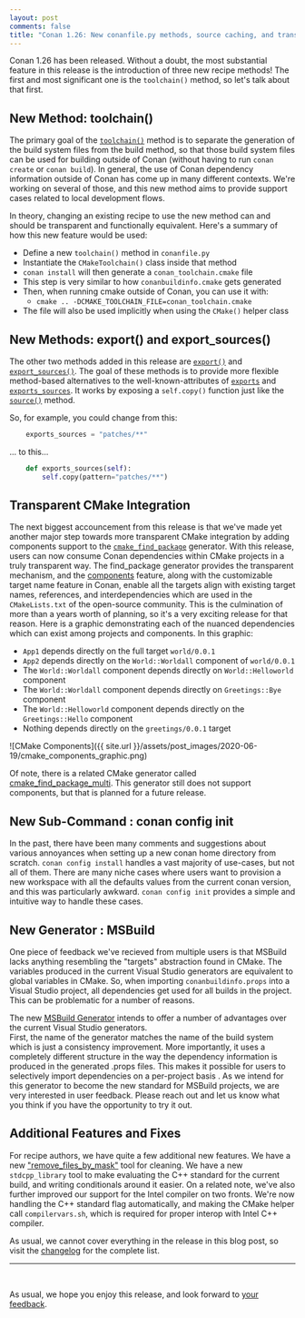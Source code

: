```yaml
---
layout: post 
comments: false 
title: "Conan 1.26: New conanfile.py methods, source caching, and transparent cmake integration"
---
```


Conan 1.26 has been released. Without a doubt, the most substantial feature in
this release is the introduction of three new recipe methods!  The first and
most significant one is the `toolchain()` method, so let's talk about that
first.

## New Method: toolchain()

The primary goal of the
[`toolchain()`](https://docs.conan.io/en/latest/creating_packages/toolchains.html)
method is to separate the generation of the build system files from the build
method, so that those build system files can be used for building outside of
Conan (without having to run `conan create` or `conan build`). In general, the
use of Conan dependency information outside of Conan has come up in many
different contexts.  We're working on several of those, and this new method aims
to provide support cases related to local development flows.  

In theory, changing an existing recipe to use the new method can and
should be transparent and functionally equivalent.  Here's a summary of how
this new feature would be used:

* Define a new `toolchain()` method in `conanfile.py`
* Instantiate the `CMakeToolchain()` class inside that method
* `conan install` will then generate a `conan_toolchain.cmake` file
* This step is very similar to how `conanbuildinfo.cmake` gets generated
* Then, when running cmake outside of Conan, you can use it with:
  * `cmake .. -DCMAKE_TOOLCHAIN_FILE=conan_toolchain.cmake`
* The file will also be used implicitly when using the `CMake()` helper class

## New Methods: export() and export_sources()

The other two methods added in this release are
[`export()`](https://docs.conan.io/en/latest/reference/conanfile/methods.html#export)
and
[`export_sources()`](https://docs.conan.io/en/latest/reference/conanfile/methods.html#export-sources).
The goal of these methods is to provide more flexible method-based alternatives
to the well-known-attributes of
[`exports`](https://docs.conan.io/en/latest/reference/conanfile/attributes.html#exports)
and [`exports_sources`](https://docs.conan.io/en/latest/reference/conanfile/attributes.html#exports-sources). It works by exposing a `self.copy()` function just like
the [`source()`](https://docs.conan.io/en/latest/reference/conanfile/methods.html#source) method.  

So, for example, you could change from this:  

```python
    exports_sources = "patches/**"
```

... to this...

```python
    def exports_sources(self):
        self.copy(pattern="patches/**")
```

## Transparent CMake Integration

The next biggest accouncement from this release is that we've made yet another
major step towards more transparent CMake integration by adding components
support to the
[`cmake_find_package`](https://docs.conan.io/en/latest/integrations/build_system/cmake/cmake_find_package_generator.html)
generator. With this release, users can now consume Conan dependencies within
CMake projects in a truly transparent way. The find_package generator provides
the transparent mechanism, and the
[components](https://docs.conan.io/en/latest/reference/generators/cmake_find_package.html?#components)
feature, along with the customizable target name feature in Conan, enable all
the targets align with existing target names, references, and interdependencies
which are used in the `CMakeLists.txt` of the open-source community.  This is
the culmination of more than a years worth of planning, so it's a very exciting
release for that reason.  Here is a graphic demonstrating each of the nuanced
dependencies which can exist among projects and components. In this graphic:

* `App1` depends directly on the full target `world/0.0.1`
* `App2` depends directly on the `World::Worldall` component of `world/0.0.1`
* The `World::Worldall` component depends directly on `World::Helloworld` component
* The `World::Worldall` component depends directly on `Greetings::Bye` component
* The `World::Helloworld` component depends directly on the `Greetings::Hello` component
* Nothing depends directly on the `greetings/0.0.1` target

![CMake Components]({{ site.url }}/assets/post_images/2020-06-19/cmake_components_graphic.png)

Of note, there is a related CMake generator called
[cmake_find_package_multi](https://docs.conan.io/en/latest/reference/generators/cmake_find_package_multi.html).
This generator still does not support components, but that is planned for a
future release.

## New Sub-Command : conan config init

In the past, there have been many comments and suggestions about various
annoyances when setting up a new conan home directory from scratch.  `conan
config install` handles a vast majority of use-cases, but not all of them. There
are many niche cases where users want to provision a new workspace with all the
defaults values from the current conan version, and this was particularly
awkward.  `conan config init` provides a simple and intuitive way to handle
these cases.  

## New Generator : MSBuild

One piece of feedback we've recieved from multiple users is that MSBuild lacks
anything resembling the "targets" abstraction found in CMake. The variables
produced in the current Visual Studio generators are equivalent to global
variables in CMake. So, when importing `conanbuildinfo.props` into a Visual
Studio project, all dependencies get used for all builds in the project. This
can be problematic for a number of reasons.

The new [MSBuild Generator](https://docs.conan.io/en/latest/reference/generators/msbuild.html)
intends to offer a number of advantages over the current Visual Studio generators.  
First, the name of the generator matches the name of the build system which is
just a consistency improvement.  More importantly, it uses a completely
different structure in the way the dependency information is produced in the
generated .props files. This makes it possible for users to selectively import
dependencies on a per-project basis . As we intend for this generator to become
the new standard for MSBuild projects, we are very interested in user feedback.
Please reach out and let us know what you think if you have the opportunity to
try it out.

## Additional Features and Fixes  

For recipe authors, we have quite a few additional new features.   We have a new
["remove_files_by_mask"](https://docs.conan.io/en/latest/reference/tools.html?highlight=remove_files_by_mask#tools-remove-files-by-mask)
tool for cleaning.  We have a new `stdcpp_library` tool to make evaluating the
C++ standard for the current build, and writing conditionals around it easier.
On a related note, we've also further improved our support for the Intel
compiler on two fronts.  We're now handling the C++ standard flag automatically,
and making the CMake helper call `compilervars.sh`, which is required for proper
interop with Intel C++ compiler.

As usual, we cannot cover everything in the release in this blog post, so visit
the [changelog](https://docs.conan.io/en/latest/changelog.html#jun-2020) for the
complete list.  

-----------
<br>

As usual, we hope you enjoy this release, and look forward to [your
feedback](https://github.com/conan-io/conan/issues).  
